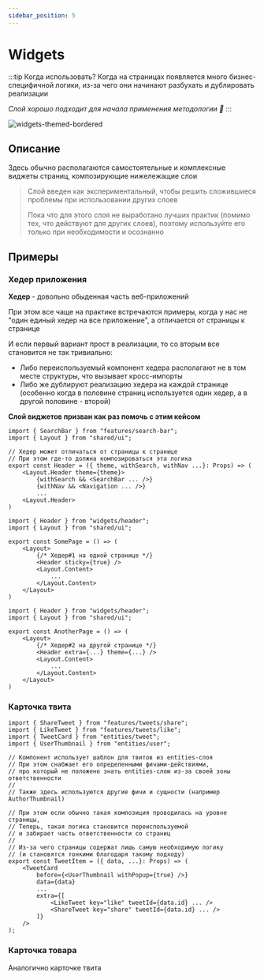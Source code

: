 ```yaml
---
sidebar_position: 5
---
```


# Widgets

:::tip Когда использовать?
Когда на страницах появляется много бизнес-специфичной логики, из-за чего они начинают разбухать и дублировать реализации

*Слой хорошо подходит для начала применения методологии 🚀*
:::

![widgets-themed-bordered](/img/layers/widgets.png)

## Описание

Здесь обычно располагаются самостоятельные и комплексные виджеты страниц, композирующие нижележащие слои

> Слой введен как экспериментальный, чтобы решить сложившиеся проблемы при использовании других слоев
>
> Пока что для этого слоя не выработано лучших практик (помимо тех, что действуют для других слоев), поэтому используйте его только при необходимости и осознанно

## Примеры

### Хедер приложения

**Хедер** - довольно обыденная часть веб-приложений

При этом все чаще на практике встречаются примеры, когда у нас не "один единый хедер на все приложение", а отличается от страницы к странице

И если первый вариант прост в реализации, то со вторым все становится не так тривиально:

- Либо переиспользуемый компонент хедера располагают не в том месте структуры, что вызывает кросс-импорты
- Либо же дублируют реализацию хедера на каждой странице (особенно когда в половине страниц используется один хедер, а в другой половине - второй)

**Слой виджетов призван как раз помочь с этим кейсом**

```tsx title=widgets/header/ui.tsx
import { SearchBar } from "features/search-bar";
import { Layout } from "shared/ui";

// Хедер может отличаться от страницы к странице
// При этом где-то должна композироваться эта логика
export const Header = ({ theme, withSearch, withNav ...}: Props) => (
    <Layout.Header theme={theme}>
        {withSearch && <SearchBar ... />}
        {withNav && <Navigation ... />}
        ...
    <Layout.Header>
)
```

```tsx title=pages/some-page/ui.tsx
import { Header } from "widgets/header";
import { Layout } from "shared/ui";

export const SomePage = () => (
    <Layout>
        {/* Хедер#1 на одной странице */}
        <Header sticky={true} />
        <Layout.Content>
            ...
        </Layout.Content>
    </Layout>
)
```

```tsx title=pages/another-page/ui.tsx
import { Header } from "widgets/header";
import { Layout } from "shared/ui";

export const AnotherPage = () => (
    <Layout>
        {/* Хедер#2 на другой странице */}
        <Header extra={...} theme={...} />
        <Layout.Content>
            ...
        </Layout.Content>
    </Layout>
)
```

### Карточка твита

```tsx title=widgets/tweet-item/ui.tsx
import { ShareTweet } from "features/tweets/share";
import { LikeTweet } from "features/tweets/like";
import { TweetCard } from "entities/tweet";
import { UserThumbnail } from "entities/user";

// Компонент использует шаблон для твитов из entities-слоя
// При этом снабжает его определенными фичами-действиями, 
// про который не положено знать entities-слою из-за своей зоны ответственности
// 
// Также здесь используются другие фичи и сущности (например AuthorThumbnail)

// При этом если обычно такая композиция проводилась на уровне страницы, 
// Теперь, такая логика становится переиспользуемой 
// и забирает часть ответственности со страниц
// 
// Из-за чего страницы содержат лишь самую необходимую логику 
// (и становятся тонкими благодаря такому подходу)
export const TweetItem = ({ data, ...}: Props) => (
    <TweetCard
        before={<UserThumbnail withPopup={true} />}
        data={data}
        ...
        extra={[
            <LikeTweet key="like" tweetId={data.id} ... />
            <ShareTweet key="share" tweetId={data.id} ... />
        ]}
    />
);
```

### Карточка товара

Аналогично карточке твита
